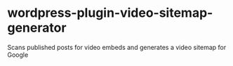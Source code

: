 # wordpress-plugin-video-sitemap-generator
Scans published posts for video embeds and generates a video sitemap for Google
